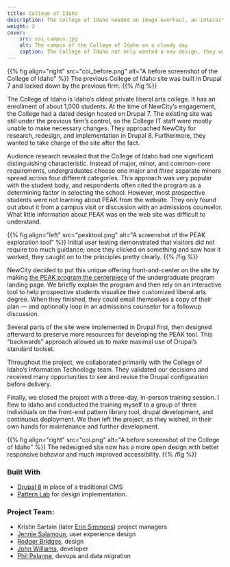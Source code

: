 ```yaml
---
title: College of Idaho
description: The College of Idaho needed an image overhaul, an interactive curriculum builder, and a more open Drupal 8 implementation. 
weight: 2
cover:
    src: coi_campus.jpg
    alt: The campus of the College of Idaho on a cloudy day
    caption: The College of Idaho not only wanted a new design, they wanted more control afterwards. Photo by John Williams.
---
```


{{% fig align="right" src="coi_before.png" alt="A before screenshot of the College of Idaho" %}}
The previous College of Idaho site was built in Drupal 7 and locked down by the previous firm.
{{% /fig %}}

The College of Idaho is Idaho’s oldest private liberal arts college. It has an enrollment of about 1,000 students. At the time of NewCity’s engagement, the College had a dated design hosted on Drupal 7. The existing site was still under the previous firm’s control, so the College IT staff were mostly unable to make necessary changes. They approached NewCity for research, redesign, and implementation in Drupal 8. Furthermore, they wanted to take charge of the site after the fact.

Audience research revealed that the College of Idaho had one significant distinguishing characteristic. Instead of major, minor, and common-core requirements, undergraduates choose one major and _three_ separate minors spread across four different categories. This approach was very popular with the student body, and respondents often cited the program as a determining factor in selecting the school. However, most prospective students were not learning about PEAK from the website. They only found out about it from a campus visit or discussion with an admissions counselor. What little information about PEAK was on the web site was difficult to understand. 

{{% fig align="left" src="peaktool.png" alt="A screenshot of the PEAK exploration tool" %}}
Initial user testing demonstrated that visitors did not require too much guidance; once they clicked on something and saw how it worked, they caught on to the principles pretty clearly.
{{% /fig %}}

NewCity decided to put this unique offering front-and-center on the site by making [the PEAK program the centerpiece](https://www.collegeofidaho.edu/academics/peak) of the undergraduate program landing page. We briefly explain the program and then rely on an interactive tool to help prospective students visualize their customized liberal arts degree. When they finished, they could email themselves a copy of their plan — and optionally loop in an admissions counselor for a followup discussion. 

Several parts of the site were implemented in Drupal first, then designed afterward to preserve more resources for developing the PEAK tool. This “backwards” approach allowed us to make maximal use of Drupal’s standard toolset.

Throughout the project, we collaborated primarily with the College of Idaho’s Information Technology team. They validated our decisions and received many opportunities to see and revise the Drupal configuration before delivery.

Finally, we closed the project with a three-day, in-person training session. I flew to Idaho and conducted the training myself to a group of three individuals on the front-end pattern library tool, drupal development, and continuous deployment. We then left the project, as they wished, in their own hands for maintenance and further development.

{{% fig align="right" src="coi.png" alt="A before screenshot of the College of Idaho" %}}
The redesigned site now has a more open design with better responsive behavior and much improved accessibility.
{{% /fig %}}

### Built With

- [Drupal 8](https://gohugo.io/) in place of a traditional CMS
- [Pattern Lab](https://patternlab.io/) for design implementation.

### Project Team:
- Kristin Sartain (later [Erin Simmons](https://www.insidenewcity.com/team/view/erin-simmons)) project managers
- [Jennie Salamoun](https://www.insidenewcity.com/team/view/jennie-salamoun), user experience design
- [Rodger Bridges](https://www.insidenewcity.com/team/view/rodger-bridges), design
- [John Williams](https://www.insidenewcity.com/team/view/john-williams), developer
- [Phil Pelanne](https://www.insidenewcity.com/team/view/phil-pelanne), devops and data migration